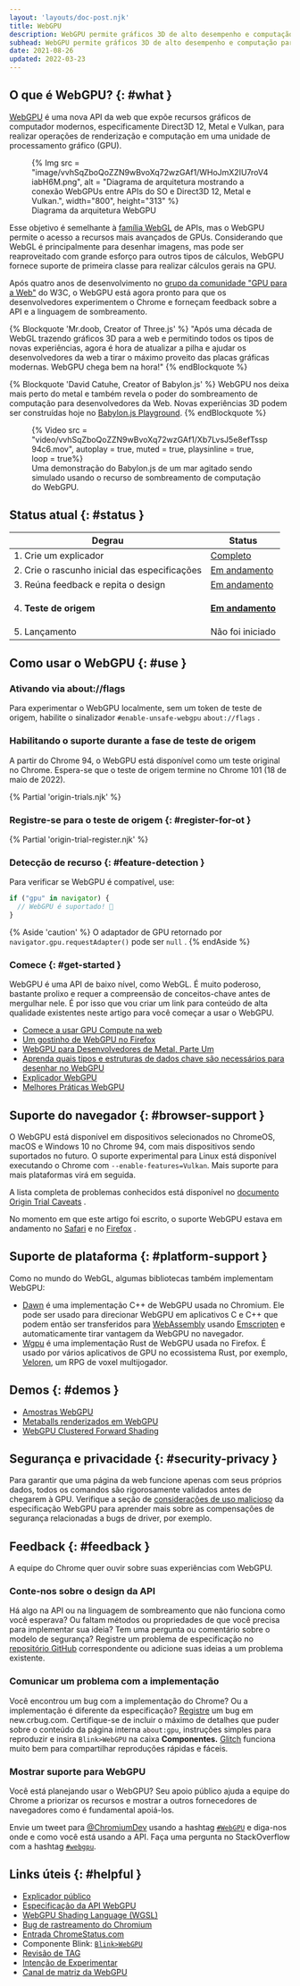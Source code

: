 ```yaml
---
layout: 'layouts/doc-post.njk'
title: WebGPU
description: WebGPU permite gráficos 3D de alto desempenho e computação paralela de dados.
subhead: WebGPU permite gráficos 3D de alto desempenho e computação paralela de dados.
date: 2021-08-26
updated: 2022-03-23
---
```


## O que é WebGPU? {: #what }

[WebGPU](https://gpuweb.github.io/gpuweb/) é uma nova API da web que expõe recursos gráficos de computador modernos, especificamente Direct3D 12, Metal e Vulkan, para realizar operações de renderização e computação em uma unidade de processamento gráfico (GPU).

<figure>{% Img src = "image/vvhSqZboQoZZN9wBvoXq72wzGAf1/WHoJmX2IU7roV4iabH6M.png", alt = "Diagrama de arquitetura mostrando a conexão WebGPUs entre APIs do SO e Direct3D 12, Metal e Vulkan.", width="800", height="313" %} <figcaption> Diagrama da arquitetura WebGPU</figcaption></figure>

Esse objetivo é semelhante à [família WebGL](https://developer.mozilla.org/docs/Web/API/WebGL_API) de APIs, mas o WebGPU permite o acesso a recursos mais avançados de GPUs. Considerando que WebGL é principalmente para desenhar imagens, mas pode ser reaproveitado com grande esforço para outros tipos de cálculos, WebGPU fornece suporte de primeira classe para realizar cálculos gerais na GPU.

Após quatro anos de desenvolvimento no [grupo da comunidade "GPU para a Web"](https://www.w3.org/community/gpu/) do W3C, o WebGPU está agora pronto para que os desenvolvedores experimentem o Chrome e forneçam feedback sobre a API e a linguagem de sombreamento.

{% Blockquote 'Mr.doob, Creator of Three.js' %} "Após uma década de WebGL trazendo gráficos 3D para a web e permitindo todos os tipos de novas experiências, agora é hora de atualizar a pilha e ajudar os desenvolvedores da web a tirar o máximo proveito das placas gráficas modernas. WebGPU chega bem na hora!" {% endBlockquote %}

{% Blockquote 'David Catuhe, Creator of Babylon.js' %} WebGPU nos deixa mais perto do metal e também revela o poder do sombreamento de computação para desenvolvedores da Web. Novas experiências 3D podem ser construídas hoje no [Babylon.js Playground](https://playground.babylonjs.com/#XCNL7Y). {% endBlockquote %}

<figure>{% Video src = "video/vvhSqZboQoZZN9wBvoXq72wzGAf1/Xb7LvsJ5e8efTssp94c6.mov", autoplay = true, muted = true, playsinline = true, loop = true%}<figcaption> Uma demonstração do Babylon.js de um mar agitado sendo simulado usando o recurso de sombreamento de computação do WebGPU.</figcaption></figure>

## Status atual {: #status }

<div></div>
<table data-md-type="table">
<thead data-md-table-header><tr data-md-type="table_row">
<th data-md-type="table_cell">Degrau</th>
<th data-md-type="table_cell">Status</th>
</tr></thead>
<tbody data-md-table-body>
<tr data-md-type="table_row">
<td data-md-type="table_cell">1. Crie um explicador</td>
<td data-md-type="table_cell"><a href="https://gpuweb.github.io/gpuweb/explainer/" data-md-type="link">Completo</a></td>
</tr>
<tr data-md-type="table_row">
<td data-md-type="table_cell">2. Crie o rascunho inicial das especificações</td>
<td data-md-type="table_cell"><a href="https://gpuweb.github.io/gpuweb/" data-md-type="link">Em andamento</a></td>
</tr>
<tr data-md-type="table_row">
<td data-md-type="table_cell">3. Reúna feedback e repita o design</td>
<td data-md-type="table_cell"><a href="#feedback" data-md-type="link">Em andamento</a></td>
</tr>
<tr data-md-type="table_row">
<td data-md-type="table_cell">4. <strong data-md-type="double_emphasis">Teste de origem</strong>
</td>
<td data-md-type="table_cell"><strong data-md-type="double_emphasis"><p data-md-type="paragraph"><a href="https://developer.chrome.com/origintrials/#/view_trial/118219490218475521" data-md-type="link">Em andamento</a></p></strong></td>
</tr>
<tr data-md-type="table_row">
<td data-md-type="table_cell">5. Lançamento</td>
<td data-md-type="table_cell">Não foi iniciado</td>
</tr>
</tbody>
</table>
<div data-md-type="block_html"></div>

## Como usar o WebGPU {: #use }

### Ativando via about://flags

Para experimentar o WebGPU localmente, sem um token de teste de origem, habilite o sinalizador `#enable-unsafe-webgpu` `about://flags` .

### Habilitando o suporte durante a fase de teste de origem

A partir do Chrome 94, o WebGPU está disponível como um teste original no Chrome. Espera-se que o teste de origem termine no Chrome 101 (18 de maio de 2022).

{% Partial 'origin-trials.njk' %}

### Registre-se para o teste de origem {: #register-for-ot }

{% Partial 'origin-trial-register.njk' %}

### Detecção de recurso {: #feature-detection }

Para verificar se WebGPU é compatível, use:

```js
if ("gpu" in navigator) {
  // WebGPU é suportado! 🎉
}
```

{% Aside 'caution' %} O adaptador de GPU retornado por `navigator.gpu.requestAdapter()` pode ser `null` . {% endAside %}

### Comece {: #get-started }

WebGPU é uma API de baixo nível, como WebGL. É muito poderoso, bastante prolixo e requer a compreensão de conceitos-chave antes de mergulhar nele. É por isso que vou criar um link para conteúdo de alta qualidade existentes neste artigo para você começar a usar o WebGPU.

- [Comece a usar GPU Compute na web](/gpu-compute/)
- [Um gostinho de WebGPU no Firefox](https://hacks.mozilla.org/2020/04/experimental-webgpu-in-firefox/)
- [WebGPU para Desenvolvedores de Metal, Parte Um](https://metalbyexample.com/webgpu-part-one/)
- [Aprenda quais tipos e estruturas de dados chave são necessários para desenhar no WebGPU](https://alain.xyz/blog/raw-webgpu)
- [Explicador WebGPU](https://gpuweb.github.io/gpuweb/explainer/)
- [Melhores Práticas WebGPU](https://toji.github.io/webgpu-best-practices/)

## Suporte do navegador {: #browser-support }

O WebGPU está disponível em dispositivos selecionados no ChromeOS, macOS e Windows 10 no Chrome 94, com mais dispositivos sendo suportados no futuro. O suporte experimental para Linux está disponível executando o Chrome com `--enable-features=Vulkan`. Mais suporte para mais plataformas virá em seguida.

A lista completa de problemas conhecidos está disponível no [documento Origin Trial Caveats](https://hackmd.io/QcdsK_g7RVKRCIIBqgs5Hw) .

No momento em que este artigo foi escrito, o suporte WebGPU estava em andamento no [Safari](https://webkit.org/blog/9528/webgpu-and-wsl-in-safari/) e no [Firefox](https://hacks.mozilla.org/2020/04/experimental-webgpu-in-firefox/) .

## Suporte de plataforma {: #platform-support }

Como no mundo do WebGL, algumas bibliotecas também implementam WebGPU:

- [Dawn](https://dawn.googlesource.com/dawn) é uma implementação C++ de WebGPU usada no Chromium. Ele pode ser usado para direcionar WebGPU em aplicativos C e C++ que podem então ser transferidos para [WebAssembly](https://developer.mozilla.org/docs/WebAssembly) usando [Emscripten](https://emscripten.org/) e automaticamente tirar vantagem da WebGPU no navegador.
- [Wgpu](https://sotrh.github.io/learn-wgpu/#what-is-wgpu) é uma implementação Rust de WebGPU usada no Firefox. É usado por vários aplicativos de GPU no ecossistema Rust, por exemplo[, Veloren](https://veloren.net/devblog-125/), um RPG de voxel multijogador.

## Demos {: #demos }

- [Amostras WebGPU](https://austin-eng.com/webgpu-samples/)
- [Metaballs renderizados em WebGPU](https://toji.github.io/webgpu-metaballs/)
- [WebGPU Clustered Forward Shading](https://toji.github.io/webgpu-clustered-shading/)

## Segurança e privacidade {: #security-privacy }

Para garantir que uma página da web funcione apenas com seus próprios dados, todos os comandos são rigorosamente validados antes de chegarem à GPU. Verifique a seção de [considerações de uso malicioso](https://gpuweb.github.io/gpuweb/#malicious-use) da especificação WebGPU para aprender mais sobre as compensações de segurança relacionadas a bugs de driver, por exemplo.

## Feedback {: #feedback }

A equipe do Chrome quer ouvir sobre suas experiências com WebGPU.

### Conte-nos sobre o design da API

Há algo na API ou na linguagem de sombreamento que não funciona como você esperava? Ou faltam métodos ou propriedades de que você precisa para implementar sua ideia? Tem uma pergunta ou comentário sobre o modelo de segurança? Registre um problema de especificação no [repositório GitHub](https://github.com/gpuweb/gpuweb/issues/) correspondente ou adicione suas ideias a um problema existente.

### Comunicar um problema com a implementação

Você encontrou um bug com a implementação do Chrome? Ou a implementação é diferente da especificação? [Registre](https://new.crbug.com) um bug em new.crbug.com. Certifique-se de incluir o máximo de detalhes que puder sobre o conteúdo da página interna `about:gpu`, instruções simples para reproduzir e insira `Blink>WebGPU` na caixa **Componentes.** [Glitch](https://glitch.com/) funciona muito bem para compartilhar reproduções rápidas e fáceis.

### Mostrar suporte para WebGPU

Você está planejando usar o WebGPU? Seu apoio público ajuda a equipe do Chrome a priorizar os recursos e mostrar a outros fornecedores de navegadores como é fundamental apoiá-los.

Envie um tweet para [@ChromiumDev](https://twitter.com/ChromiumDev) usando a hashtag [`#WebGPU`](https://twitter.com/search?q=%23WebGPU&src=recent_search_click&f=live) e diga-nos onde e como você está usando a API. Faça uma pergunta no StackOverflow com a hashtag [`#webgpu`](https://stackoverflow.com/questions/tagged/webgpu).

## Links úteis {: #helpful }

- [Explicador público](https://gpuweb.github.io/gpuweb/explainer/)
- [Especificação da API WebGPU](https://gpuweb.github.io/gpuweb/)
- [WebGPU Shading Language (WGSL)](https://gpuweb.github.io/gpuweb/wgsl/)
- [Bug de rastreamento do Chromium](https://bugs.chromium.org/p/chromium/issues/detail?id=1156646)
- [Entrada ChromeStatus.com](https://chromestatus.com/feature/6213121689518080)
- Componente Blink: [`Blink>WebGPU`](https://chromestatus.com/features#component%3ABlink%3EWebGPU)
- [Revisão de TAG](https://github.com/w3ctag/design-reviews/issues/626)
- [Intenção de Experimentar](https://groups.google.com/a/chromium.org/g/blink-dev/c/K4_egTNAvTs/m/ApS804L_AQAJ)
- [Canal de matriz da WebGPU](https://matrix.to/#/#WebGPU:matrix.org)
